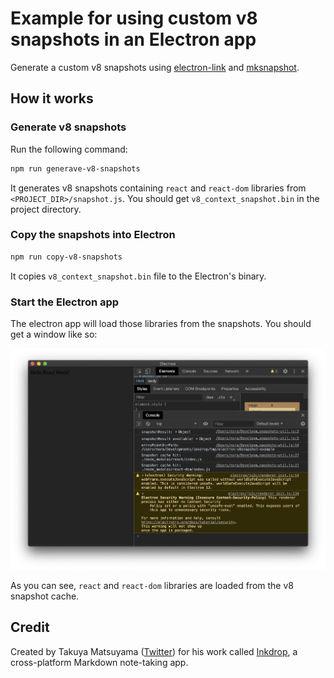 # Example for using custom v8 snapshots in an Electron app

Generate a custom v8 snapshots using [electron-link](https://github.com/atom/electron-link) and [mksnapshot](https://github.com/electron/mksnapshot).

## How it works

### Generate v8 snapshots

Run the following command:

```sh
npm run generave-v8-snapshots
```

It generates v8 snapshots containing `react` and `react-dom` libraries from `<PROJECT_DIR>/snapshot.js`.
You should get `v8_context_snapshot.bin` in the project directory.

### Copy the snapshots into Electron

```sh
npm run copy-v8-snapshots
```

It copies `v8_context_snapshot.bin` file to the Electron's binary.

### Start the Electron app

The electron app will load those libraries from the snapshots.
You should get a window like so:

![ss](./images/ss.png)

As you can see, `react` and `react-dom` libraries are loaded from the v8 snapshot cache.

## Credit

Created by Takuya Matsuyama ([Twitter](https://twitter.com/inkdrop_app)) for his work called [Inkdrop](https://www.inkdrop.app/), a cross-platform Markdown note-taking app.
